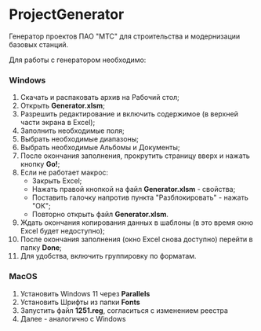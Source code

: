 # ProjectGenerator
Генератор проектов ПАО "МТС" для строительства и модернизации базовых станций.

Для работы с генератором необходимо:

### Windows

1. Скачать и распаковать архив на Рабочий стол;
2. Открыть **Generator.xlsm**;
3. Разрешить редактирование и включить содержимое (в верхней части экрана в Excel);
4. Заполнить необходимые поля;
5. Выбрать необходимые диапазоны;
6. Выбрать необходимые Альбомы и Документы;
7. После окончания заполнения, прокрутить страницу вверх и нажать кнопку **Go!**;
8. Если не работает макрос:
   - Закрыть Excel;
   - Нажать правой кнопкой на файл **Generator.xlsm** - свойства;
   - Поставить галочку напротив пункта "Разблокировать" - нажать "ОК";
   - Повторно открыть файл **Generator.xlsm**.
10. Ждать окончания копирования данных в шаблоны (в это время окно Excel будет недоступно);
11. После окончания заполнения (окно Excel снова доступно) перейти в папку **Done**;
12. Для удобства, включить группировку по форматам.

### MacOS

1. Установить Windows 11 через **Parallels**
2. Установить Шрифты из папки **Fonts**
3. Запустить файл **1251.reg**, согласиться с изменением реестра
4. Далее - аналогично с Windows
